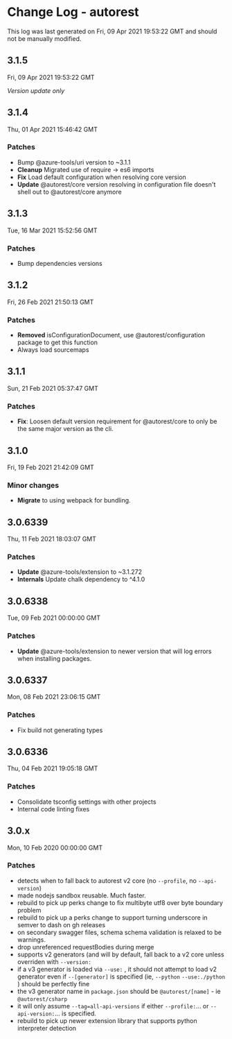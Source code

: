# Change Log - autorest

This log was last generated on Fri, 09 Apr 2021 19:53:22 GMT and should not be manually modified.

## 3.1.5
Fri, 09 Apr 2021 19:53:22 GMT

_Version update only_

## 3.1.4
Thu, 01 Apr 2021 15:46:42 GMT

### Patches

- Bump @azure-tools/uri version to ~3.1.1
- **Cleanup** Migrated use of require -> es6 imports
- **Fix** Load default configuration when resolving core version
- **Update** @autorest/core version resolving in configuration file doesn't shell out to @autorest/core anymore

## 3.1.3
Tue, 16 Mar 2021 15:52:56 GMT

### Patches

- Bump dependencies versions

## 3.1.2
Fri, 26 Feb 2021 21:50:13 GMT

### Patches

- **Removed** isConfigurationDocument, use @autorest/configuration package to get this function
- Always load sourcemaps

## 3.1.1
Sun, 21 Feb 2021 05:37:47 GMT

### Patches

- **Fix**: Loosen default version requirement for @autorest/core to only be the same major version as the cli.

## 3.1.0
Fri, 19 Feb 2021 21:42:09 GMT

### Minor changes

- **Migrate** to using webpack for bundling.

## 3.0.6339
Thu, 11 Feb 2021 18:03:07 GMT

### Patches

- **Update** @azure-tools/extension to ~3.1.272 
- **Internals** Update chalk dependency to ^4.1.0

## 3.0.6338
Tue, 09 Feb 2021 00:00:00 GMT

### Patches

- **Update** @azure-tools/extension to newer version that will log errors when installing packages.

## 3.0.6337
Mon, 08 Feb 2021 23:06:15 GMT

### Patches

- Fix build not generating types

## 3.0.6336
Thu, 04 Feb 2021 19:05:18 GMT

### Patches

- Consolidate tsconfig settings with other projects
- Internal code linting fixes

## 3.0.x
Mon, 10 Feb 2020 00:00:00 GMT

### Patches

- detects when to fall back to autorest v2 core (no `--profile`, no `--api-version`)
- made nodejs sandbox reusable. Much faster.
- rebuild to pick up perks change to fix multibyte utf8 over byte boundary problem
- rebuild to pick up a perks change to support turning underscore in semver to dash on gh releases
- on secondary swagger files, schema schema validation is relaxed to be warnings.
- drop unreferenced requestBodies during merge
- supports v2 generators (and will by default, fall back to a v2 core unless overriden with `--version:`
- if a v3 generator is loaded via `--use:` , it should not attempt to load v2 generator  even if `--[generator]` is specified (ie, `--python` `--use:./python` ) should be perfectly fine
- the v3 generator name in `package.json` should be `@autorest/[name]` - ie `@autorest/csharp` 
- it will only assume `--tag=all-api-versions`  if either `--profile:`... or `--api-version:`... is specified. 
- rebuild to pick up newer extension library that supports python interpreter detection

